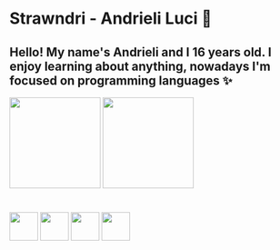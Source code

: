 # Strawndri - Andrieli Luci 🌈

## Hello! My name's Andrieli and I 16 years old. I enjoy learning about anything, nowadays I'm focused on programming languages ✨ 

<div> 
  <img height="160em" src="https://github-readme-stats.vercel.app/api?username=strawndri&show_icons=true&theme=radical&hide=contribs,issues,prs">
  <img height="160em" src="https://github-readme-stats.vercel.app/api/top-langs/?username=strawndri&layout=compact&theme=radical">
</div>

#

<div>
  <img height="50em" src="https://cdn.jsdelivr.net/gh/devicons/devicon/icons/css3/css3-original.svg">
  <img height="50em" src="https://cdn.jsdelivr.net/gh/devicons/devicon/icons/html5/html5-original.svg">
  <img height="50em" src="https://cdn.jsdelivr.net/gh/devicons/devicon/icons/javascript/javascript-original.svg">
  <img height="50em" src="https://cdn.jsdelivr.net/gh/devicons/devicon/icons/python/python-original.svg">
</div>




